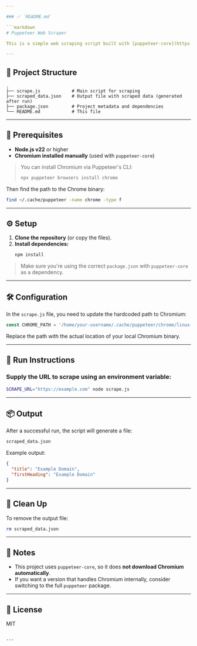 ```yaml
---

### ✅ `README.md`

```markdown
# Puppeteer Web Scraper

This is a simple web scraping script built with [puppeteer-core](https://www.npmjs.com/package/puppeteer-core) that navigates to a given URL, extracts the page title and the first `<h1>` heading, and saves the data to a JSON file.

---
```


## 📁 Project Structure

```
.
├── scrape.js            # Main script for scraping
├── scraped_data.json    # Output file with scraped data (generated after run)
├── package.json         # Project metadata and dependencies
└── README.md            # This file
```

---

## 🧰 Prerequisites

- **Node.js v22** or higher
- **Chromium installed manually** (used with `puppeteer-core`)

> You can install Chromium via Puppeteer's CLI:
> ```bash
> npx puppeteer browsers install chrome
> ```

Then find the path to the Chrome binary:
```bash
find ~/.cache/puppeteer -name chrome -type f
```

---

## ⚙️ Setup

1. **Clone the repository** (or copy the files).
2. **Install dependencies:**
   ```bash
   npm install
   ```

> Make sure you're using the correct `package.json` with `puppeteer-core` as a dependency.

---

## 🛠️ Configuration

In the `scrape.js` file, you need to update the hardcoded path to Chromium:

```js
const CHROME_PATH = '/home/your-username/.cache/puppeteer/chrome/linux-127.0.6533.88/chrome-linux64/chrome';
```

Replace the path with the actual location of your local Chromium binary.

---

## 🚀 Run Instructions

### Supply the URL to scrape using an environment variable:

```bash
SCRAPE_URL="https://example.com" node scrape.js
```

---

## 📦 Output

After a successful run, the script will generate a file:

```bash
scraped_data.json
```

Example output:
```json
{
  "title": "Example Domain",
  "firstHeading": "Example Domain"
}
```

---

## 🧼 Clean Up

To remove the output file:
```bash
rm scraped_data.json
```

---

## 📝 Notes

- This project uses `puppeteer-core`, so it does **not download Chromium automatically**.
- If you want a version that handles Chromium internally, consider switching to the full `puppeteer` package.

---

## 📄 License

MIT
```

---
